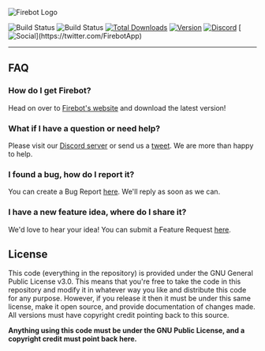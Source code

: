 ![Firebot Logo](https://i.imgur.com/DBH1G1e.png)

![Build Status](https://github.com/crowbartools/Firebot/workflows/Build%20Status/badge.svg?branch=master)
![Build Status](https://github.com/crowbartools/Firebot/workflows/Build%20Tests/badge.svg?branch=v6)
[![Total Downloads](https://img.shields.io/github/downloads/crowbartools/firebot/total.svg)](https://firebot.app)
[![Version](https://img.shields.io/github/release/crowbartools/firebot.svg)](https://github.com/crowbartools/Firebot/releases)
[![Discord](<https://img.shields.io/discord/372817064034959370.svg?label=Discord+(chat)>)](https://discord.gg/DegW792)
[![Social](https://img.shields.io/twitter/follow/firebotapp.svg?style=social&label=Follow+Us!)](https://twitter.com/FirebotApp)

---

## FAQ

### How do I get Firebot?

Head on over to [Firebot's website](https://firebot.app) and download the latest version!

### What if I have a question or need help?

Please visit our [Discord server](https://discord.gg/DegW792) or send us a [tweet](https://twitter.com/FirebotApp). We are more than happy to help.

### I found a bug, how do I report it?

You can create a Bug Report [here](https://github.com/crowbartools/Firebot/issues/new?assignees=ebiggz%2C+LastMageTV&labels=bug&template=bug_report.md&title=%5BBUG%5D+). We'll reply as soon as we can.

### I have a new feature idea, where do I share it?

We'd love to hear your idea! You can submit a Feature Request [here](https://github.com/crowbartools/Firebot/issues/new?assignees=ebiggz%2C+LastMageTV&labels=Feature+Request&template=feature_request.md&title=%5BFeature+Request%5D+).

## License

This code (everything in the repository) is provided under the GNU General Public License v3.0. This means that you're free to take the code in this repository and modify it in whatever way you like and distribute this code for any purpose. However, if you release it then it must be under this same license, make it open source, and provide documentation of changes made. All versions must have copyright credit pointing back to this source.

**Anything using this code must be under the GNU Public License, and a copyright credit must point back here.**
